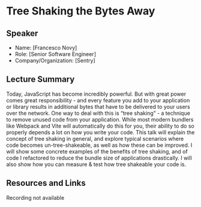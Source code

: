 # Tree Shaking the Bytes Away

## Speaker

- Name: [Francesco Novy]
- Role: [Senior Software Engineer]
- Company/Organization: [Sentry]

## Lecture Summary

Today, JavaScript has become incredibly powerful. But with great power comes great responsibility - and every feature you add to your application or library results in additional bytes that have to be delivered to your users over the network. One way to deal with this is “tree shaking” - a technique to remove unused code from your application. While most modern bundlers like Webpack and Vite will automatically do this for you, their ability to do so properly depends a lot on how you write your code. This talk will explain the concept of tree shaking in general, and explore typical scenarios where code becomes un-tree-shakeable, as well as how these can be improved. I will show some concrete examples of the benefits of tree shaking, and of code I refactored to reduce the bundle size of applications drastically. I will also show how you can measure & test how tree shakeable your code is.

## Resources and Links

Recording not available
